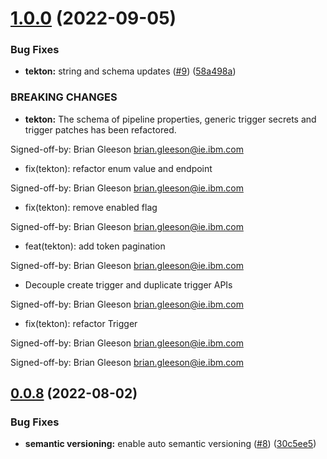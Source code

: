 # [1.0.0](https://github.com/IBM/continuous-delivery-go-sdk/compare/v0.0.8...v1.0.0) (2022-09-05)


### Bug Fixes

* **tekton:** string and schema updates ([#9](https://github.com/IBM/continuous-delivery-go-sdk/issues/9)) ([58a498a](https://github.com/IBM/continuous-delivery-go-sdk/commit/58a498a4ee9e031dcd0fa7bc141a3b69c95d8f34))


### BREAKING CHANGES

* **tekton:** The schema of pipeline properties, generic trigger secrets and trigger patches has been refactored.

Signed-off-by: Brian Gleeson <brian.gleeson@ie.ibm.com>

* fix(tekton): refactor enum value and endpoint

Signed-off-by: Brian Gleeson <brian.gleeson@ie.ibm.com>

* fix(tekton): remove enabled flag

Signed-off-by: Brian Gleeson <brian.gleeson@ie.ibm.com>

* feat(tekton): add token pagination

Signed-off-by: Brian Gleeson <brian.gleeson@ie.ibm.com>

* Decouple create trigger and duplicate trigger APIs

Signed-off-by: Brian Gleeson <brian.gleeson@ie.ibm.com>

* fix(tekton): refactor Trigger

Signed-off-by: Brian Gleeson <brian.gleeson@ie.ibm.com>

Signed-off-by: Brian Gleeson <brian.gleeson@ie.ibm.com>

## [0.0.8](https://github.com/IBM/continuous-delivery-go-sdk/compare/v0.0.7...v0.0.8) (2022-08-02)


### Bug Fixes

* **semantic versioning:** enable auto semantic versioning ([#8](https://github.com/IBM/continuous-delivery-go-sdk/issues/8)) ([30c5ee5](https://github.com/IBM/continuous-delivery-go-sdk/commit/30c5ee58454ed56bd220a60bb239c92514869037))

